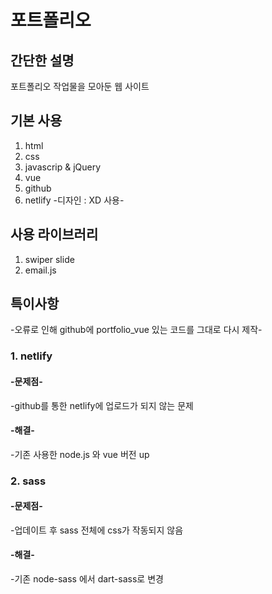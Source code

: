 # 포트폴리오

## 간단한 설명
포트폴리오 작업물을 모아둔 웹 사이트

## 기본 사용
1. html
2. css
3. javascrip & jQuery
4. vue
5. github
6. netlify
-디자인 : XD 사용-

## 사용 라이브러리
1. swiper slide
2. email.js

## 특이사항
-오류로 인해 github에 portfolio_vue 있는 코드를 그대로 다시 제작-

### 1. netlify
#### -문제점-
   -github를 통한 netlify에 업로드가 되지 않는 문제
#### -해결-
   -기존 사용한 node.js 와 vue 버전 up

### 2. sass
#### -문제점-
   -업데이트 후 sass 전체에 css가 작동되지 않음
#### -해결-
   -기존 node-sass 에서 dart-sass로 변경
